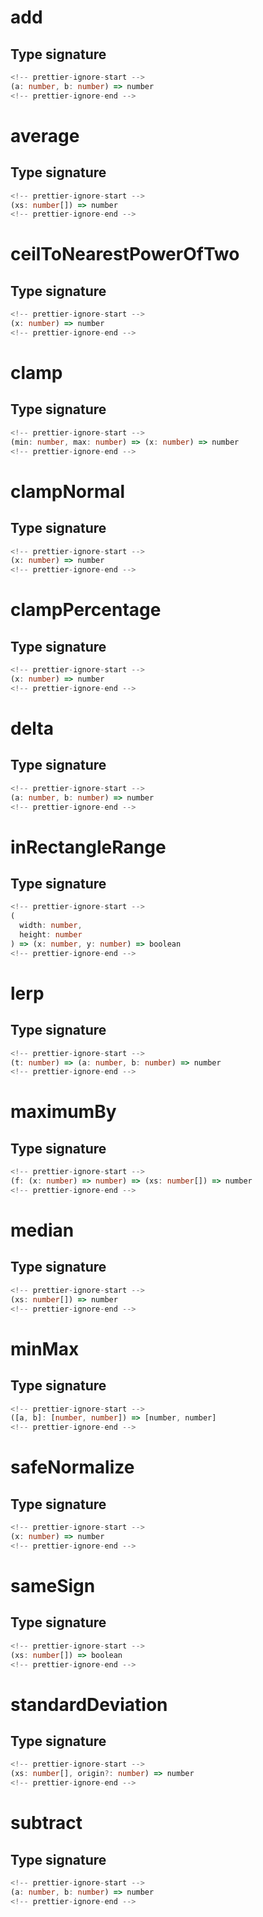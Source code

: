 # add

## Type signature

```typescript
<!-- prettier-ignore-start -->
(a: number, b: number) => number
<!-- prettier-ignore-end -->
```

# average

## Type signature

```typescript
<!-- prettier-ignore-start -->
(xs: number[]) => number
<!-- prettier-ignore-end -->
```

# ceilToNearestPowerOfTwo

## Type signature

```typescript
<!-- prettier-ignore-start -->
(x: number) => number
<!-- prettier-ignore-end -->
```

# clamp

## Type signature

```typescript
<!-- prettier-ignore-start -->
(min: number, max: number) => (x: number) => number
<!-- prettier-ignore-end -->
```

# clampNormal

## Type signature

```typescript
<!-- prettier-ignore-start -->
(x: number) => number
<!-- prettier-ignore-end -->
```

# clampPercentage

## Type signature

```typescript
<!-- prettier-ignore-start -->
(x: number) => number
<!-- prettier-ignore-end -->
```

# delta

## Type signature

```typescript
<!-- prettier-ignore-start -->
(a: number, b: number) => number
<!-- prettier-ignore-end -->
```

# inRectangleRange

## Type signature

```typescript
<!-- prettier-ignore-start -->
(
  width: number,
  height: number
) => (x: number, y: number) => boolean
<!-- prettier-ignore-end -->
```

# lerp

## Type signature

```typescript
<!-- prettier-ignore-start -->
(t: number) => (a: number, b: number) => number
<!-- prettier-ignore-end -->
```

# maximumBy

## Type signature

```typescript
<!-- prettier-ignore-start -->
(f: (x: number) => number) => (xs: number[]) => number
<!-- prettier-ignore-end -->
```

# median

## Type signature

```typescript
<!-- prettier-ignore-start -->
(xs: number[]) => number
<!-- prettier-ignore-end -->
```

# minMax

## Type signature

```typescript
<!-- prettier-ignore-start -->
([a, b]: [number, number]) => [number, number]
<!-- prettier-ignore-end -->
```

# safeNormalize

## Type signature

```typescript
<!-- prettier-ignore-start -->
(x: number) => number
<!-- prettier-ignore-end -->
```

# sameSign

## Type signature

```typescript
<!-- prettier-ignore-start -->
(xs: number[]) => boolean
<!-- prettier-ignore-end -->
```

# standardDeviation

## Type signature

```typescript
<!-- prettier-ignore-start -->
(xs: number[], origin?: number) => number
<!-- prettier-ignore-end -->
```

# subtract

## Type signature

```typescript
<!-- prettier-ignore-start -->
(a: number, b: number) => number
<!-- prettier-ignore-end -->
```
